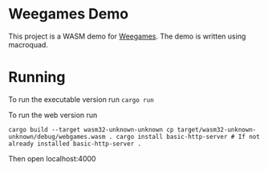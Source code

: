 # Weegames Demo
This project is a WASM demo for [Weegames](https://github.com/yeahross0/weegames). The demo is written using macroquad.

# Running
To run the executable version run ``cargo run``

To run the web version run

``
cargo build --target wasm32-unknown-unknown
cp target/wasm32-unknown-unknown/debug/webgames.wasm .
cargo install basic-http-server # If not already installed
basic-http-server .
``

Then open localhost:4000